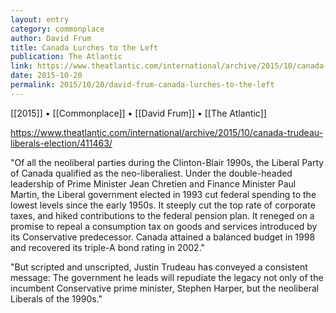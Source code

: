 ```yaml
---
layout: entry
category: commonplace
author: David Frum
title: Canada Lurches to the Left
publication: The Atlantic
link: https://www.theatlantic.com/international/archive/2015/10/canada-trudeau-liberals-election/411463/
date: 2015-10-20
permalink: 2015/10/20/david-frum-canada-lurches-to-the-left
---
```


[[2015]] • [[Commonplace]] • [[David Frum]] • [[The Atlantic]]

https://www.theatlantic.com/international/archive/2015/10/canada-trudeau-liberals-election/411463/

"Of all the neoliberal parties during the Clinton-Blair 1990s, the Liberal Party of Canada qualified as the neo-liberaliest. Under the double-headed leadership of Prime Minister Jean Chretien and Finance Minister Paul Martin, the Liberal government elected in 1993 cut federal spending to the lowest levels since the early 1950s. It steeply cut the top rate of corporate taxes, and hiked contributions to the federal pension plan. It reneged on a promise to repeal a consumption tax on goods and services introduced by its Conservative predecessor. Canada attained a balanced budget in 1998 and recovered its triple-A bond rating in 2002."
 
"But scripted and unscripted, Justin Trudeau has conveyed a consistent message: The government he leads will repudiate the legacy not only of the incumbent Conservative prime minister, Stephen Harper, but the neoliberal Liberals of the 1990s."

 
